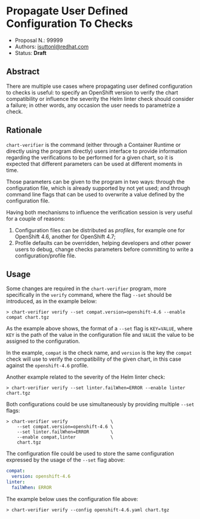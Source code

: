 # Propagate User Defined Configuration To Checks

* Proposal N.: 99999
* Authors: isuttonl@redhat.com
* Status: **Draft**

## Abstract

There are multiple use cases where propagating user defined configuration to checks is useful: to specify an OpenShift
version to verify the chart compatibility or influence the severity the Helm linter check should consider a failure; in
other words, any occasion the user needs to parametrize a check.

## Rationale

`chart-verifier` is the command (either through a Container Runtime or directly using the program directly) users
interface to provide information regarding the verifications to be performed for a given chart, so it is expected that
different parameters can be used at different moments in time.

Those parameters can be given to the program in two ways: through the configuration file, which is already supported by
not yet used; and through command line flags that can be used to overwrite a value defined by the configuration file.

Having both mechanisms to influence the verification session is very useful for a couple of reasons:

1. Configuration files can be distributed as *profiles*, for example one for OpenShift 4.6, another for OpenShift 4.7;
1. Profile defaults can be overridden, helping developers and other power users to debug, change checks parameters
   before committing to write a configuration/profile file.

## Usage

Some changes are required in the `chart-verifier` program, more specifically in the `verify` command, where the
flag `--set` should be introduced, as in the example below:

```text
> chart-verifier verify --set compat.version=openshift-4.6 --enable compat chart.tgz
```

As the example above shows, the format of a `--set` flag is `KEY=VALUE`, where `KEY` is the path of the value in the
configuration file and `VALUE` the value to be assigned to the configuration.

In the example, `compat` is the check name, and `version` is the key the `compat` check will use to verify the
compatibility of the given chart, in this case against the `openshift-4.6` profile.

Another example related to the severity of the Helm linter check:

```text
> chart-verifier verify --set linter.failWhen=ERROR --enable linter chart.tgz
```

Both configurations could be use simultaneously by providing multiple `--set` flags:

```text
> chart-verifier verify                \
    --set compat.version=openshift-4.6 \
    --set linter.failWhen=ERROR        \
    --enable compat,linter             \
    chart.tgz
```

The configuration file could be used to store the same configuration expressed by the usage of the `--set` flag above:

```yaml
compat:
  version: openshift-4.6
linter:
  failWhen: ERROR
```

The example below uses the configuration file above:

```text
> chart-verifier verify --config openshift-4.6.yaml chart.tgz
```

